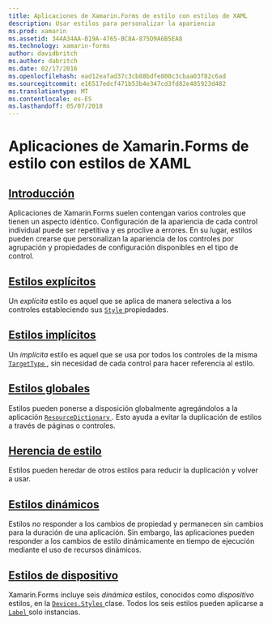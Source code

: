 ```yaml
---
title: Aplicaciones de Xamarin.Forms de estilo con estilos de XAML
description: Usar estilos para personalizar la apariencia
ms.prod: xamarin
ms.assetid: 344A34AA-B19A-4765-BC8A-875D9A6B5EA8
ms.technology: xamarin-forms
author: davidbritch
ms.author: dabritch
ms.date: 02/17/2016
ms.openlocfilehash: ead12eafad37c3cb88bdfe800c3cbaa03f82c6ad
ms.sourcegitcommit: e16517edcf471b53b4e347cd3fd82e485923d482
ms.translationtype: MT
ms.contentlocale: es-ES
ms.lasthandoff: 05/07/2018
---
```

# <a name="styling-xamarinforms-apps-using-xaml-styles"></a>Aplicaciones de Xamarin.Forms de estilo con estilos de XAML

## <a name="introductionintroductionmd"></a>[Introducción](introduction.md)

Aplicaciones de Xamarin.Forms suelen contengan varios controles que tienen un aspecto idéntico. Configuración de la apariencia de cada control individual puede ser repetitiva y es proclive a errores. En su lugar, estilos pueden crearse que personalizan la apariencia de los controles por agrupación y propiedades de configuración disponibles en el tipo de control.

## <a name="explicit-stylesexplicitmd"></a>[Estilos explícitos](explicit.md)

Un *explícita* estilo es aquel que se aplica de manera selectiva a los controles estableciendo sus [ `Style` ](https://developer.xamarin.com/api/property/Xamarin.Forms.VisualElement.Style/) propiedades.

## <a name="implicit-stylesimplicitmd"></a>[Estilos implícitos](implicit.md)

Un *implícita* estilo es aquel que se usa por todos los controles de la misma [ `TargetType` ](https://developer.xamarin.com/api/property/Xamarin.Forms.Style.TargetType/), sin necesidad de cada control para hacer referencia al estilo.

## <a name="global-stylesapplicationmd"></a>[Estilos globales](application.md)

Estilos pueden ponerse a disposición globalmente agregándolos a la aplicación [ `ResourceDictionary` ](https://developer.xamarin.com/api/type/Xamarin.Forms.ResourceDictionary/). Esto ayuda a evitar la duplicación de estilos a través de páginas o controles.

## <a name="style-inheritanceinheritancemd"></a>[Herencia de estilo](inheritance.md)

Estilos pueden heredar de otros estilos para reducir la duplicación y volver a usar.

## <a name="dynamic-stylesdynamicmd"></a>[Estilos dinámicos](dynamic.md)

Estilos no responder a los cambios de propiedad y permanecen sin cambios para la duración de una aplicación. Sin embargo, las aplicaciones pueden responder a los cambios de estilo dinámicamente en tiempo de ejecución mediante el uso de recursos dinámicos.

## <a name="device-stylesdevicemd"></a>[Estilos de dispositivo](device.md)

Xamarin.Forms incluye seis *dinámica* estilos, conocidos como *dispositivo* estilos, en la [ `Devices.Styles` ](https://developer.xamarin.com/api/type/Xamarin.Forms.Device+Styles/) clase. Todos los seis estilos pueden aplicarse a [ `Label` ](https://developer.xamarin.com/api/type/Xamarin.Forms.Label/) solo instancias.
